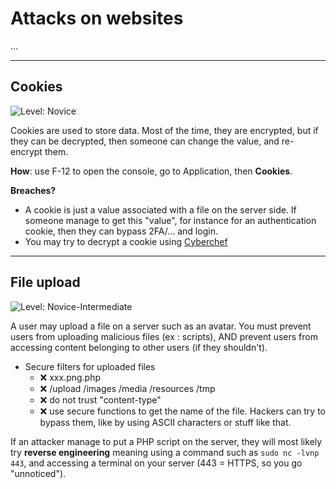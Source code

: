 # Attacks on websites

...

<hr class="sl">

## Cookies

![Level: Novice](https://img.shields.io/badge/level-Novice-7cfc00)

Cookies are used to store data. Most of the time, they are encrypted, but if they can be decrypted, then someone can change the value, and re-encrypt them.

**How**: use F-12 to open the console, go to Application, then **Cookies**.

**Breaches?**

* A cookie is just a value associated with a file on the server side. If someone manage to get this "value", for instance for an authentication cookie, then they can bypass 2FA/... and login.
* You may try to decrypt a cookie using [Cyberchef](https://gchq.github.io/CyberChef/)

<hr class="sr">

## File upload

![Level: Novice-Intermediate](https://img.shields.io/badge/level-Novice%20Intermediate-ff7f00)

A user may upload a file on a server such as an avatar. You must prevent users from uploading malicious files (ex : scripts), AND prevent users from accessing content belonging to other users (if they shouldn't).

* Secure filters for uploaded files
  * ❌ xxx.png.php
  * ❌ /upload /images /media /resources /tmp
  * ❌ do not trust "content-type"
  * ❌ use secure functions to get the name of the file. Hackers can try to bypass them, like by using ASCII characters or stuff like that.

If an attacker manage to put a PHP script on the server, they will most likely try **reverse engineering** meaning using a command such as `sudo nc -lvnp 443`, and accessing a terminal on your server (443 = HTTPS, so you go "unnoticed").